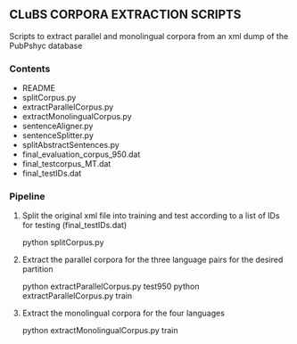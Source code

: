 CLuBS CORPORA EXTRACTION SCRIPTS
--------------------------------

Scripts to extract parallel and monolingual corpora from an xml dump of the
PubPshyc database


### Contents

- README 
- splitCorpus.py 
- extractParallelCorpus.py
- extractMonolingualCorpus.py 
- sentenceAligner.py
- sentenceSplitter.py
- splitAbstractSentences.py
- final_evaluation_corpus_950.dat
- final_testcorpus_MT.dat
- final_testIDs.dat


### Pipeline

1. Split the original xml file into training and test according to a list of
   IDs for testing (final_testIDs.dat)

   python splitCorpus.py


2. Extract the parallel corpora for the three language pairs for the desired partition

   python extractParallelCorpus.py test950
   python extractParallelCorpus.py train


3. Extract the monolingual corpora for the four languages

   python extractMonolingualCorpus.py train



